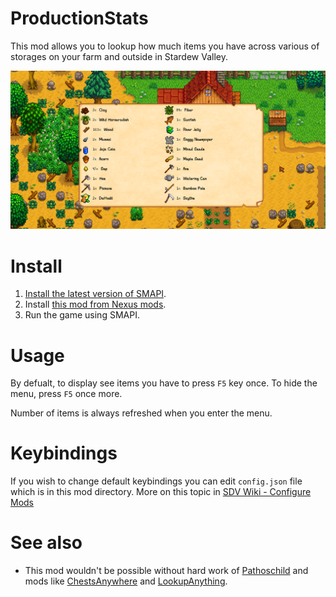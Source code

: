 # ProductionStats

This mod allows you to lookup how much items you have across various of storages on your farm and outside in Stardew Valley.

![In game display](/imgs/display-in-game.png)

# Install

1. [Install the latest version of SMAPI](https://smapi.io/).
2. Install [this mod from Nexus mods](https://www.nexusmods.com/stardewvalley/mods/21270).
3. Run the game using SMAPI.

# Usage

By defualt, to display see items you have to press `F5` key once. To hide the menu, press `F5` once more.

Number of items is always refreshed when you enter the menu.

# Keybindings

If you wish to change default keybindings you can edit `config.json` file which is in this mod directory. More on this topic in [SDV Wiki - Configure Mods](https://stardewvalleywiki.com/Modding:Player_Guide/Getting_Started#Configure_mods) 

# See also

- This mod wouldn't be possible without hard work of [Pathoschild](https://github.com/Pathoschild) and mods like [ChestsAnywhere](https://github.com/Pathoschild/StardewMods/tree/develop/ChestsAnywhere) and [LookupAnything](https://github.com/Pathoschild/StardewMods/tree/develop/LookupAnything).
